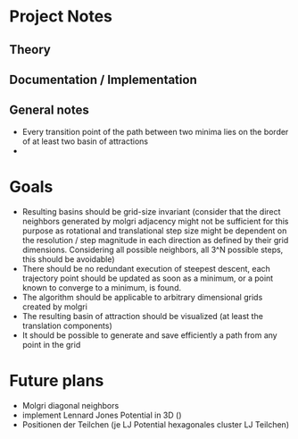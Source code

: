 # Project Notes

## Theory

## Documentation / Implementation

## General notes
- Every transition point of the path between two minima lies on the border of at least two basin of attractions
- 

# Goals
- Resulting basins should be grid-size invariant (consider that the direct neighbors generated by molgri adjacency might not be sufficient for this purpose as rotational and translational step size might be dependent on the resolution / step magnitude in each direction as defined by their grid dimensions. Considering all possible neighbors, all 3^N possible steps, this should be avoidable)
- There should be no redundant execution of steepest descent, each trajectory point should be updated as soon as a minimum, or a point known to converge to a minimum, is found.
- The algorithm should be applicable to arbitrary dimensional grids created by molgri
- The resulting basin of attraction should be visualized (at least the translation components)
- It should be possible to generate and save efficiently a path from any point in the grid

# Future plans
- Molgri diagonal neighbors
- implement Lennard Jones Potential in 3D ()
- Positionen der Teilchen (je LJ Potential hexagonales cluster LJ Teilchen)
